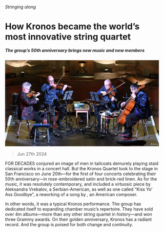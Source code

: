 ###### Stringing along

# How Kronos became the world’s most innovative string quartet 

##### The group’s 50th anniversary brings new music and new members 

![image](images/20240629_CUP504.jpg) 

> Jun 27th 2024 

FOR DECADES  conjured an image of men in tailcoats demurely playing staid classical works in a concert hall. But the Kronos Quartet took to the stage in San Francisco on June 20th—for the first of four concerts celebrating their 50th anniversary—in rose-embroidered satin and brick-red linen. As for the music, it was resolutely contemporary, and included a virtuosic piece by Aleksandra Vrebalov, a Serbian-American, as well as one called “Kiss Yo’ Ass Goodbye”, a reworking of a song by , an American composer. 

In other words, it was a typical Kronos performance. The group has dedicated itself to expanding chamber music’s repertoire. They have sold over 4m albums—more than any other string quartet in history—and won three Grammy awards. On their golden anniversary, Kronos has a radiant record. And the group is poised for both change and continuity. 

